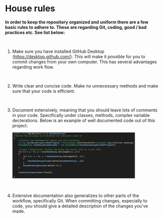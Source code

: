 # House rules

**In order to keep the repository organized and uniform there are a few basic rules to adhere to. These are regarding Git, coding, good / bad practices etc. See list below:**

<br/>

1. Make sure you have installed GitHub Desktop (https://desktop.github.com/). This will make it possible for you to commit changes from your own computer. This has several advantages regarding work flow. 

<br/>

2. Write clear and concise code. Make no unnecessary methods and make sure that your code is efficient.

<br/>

3. Document extensively, meaning that you should leave lots of comments in your code. Specifically under classes, methods, complex variable declerations. Below is an example of well documented code out of this project:

    <img src="https://github.com/TobiasSpilker/Shape_AI/blob/main/Informative/Images/CodeExampleSnippet.png" height="150" width="400">
    
<br/>

4. Extensive documentation also generalizes to other parts of the workflow, specifically Git. When committing changes, especially to code, you should give a detailed description of the changes you've made.
